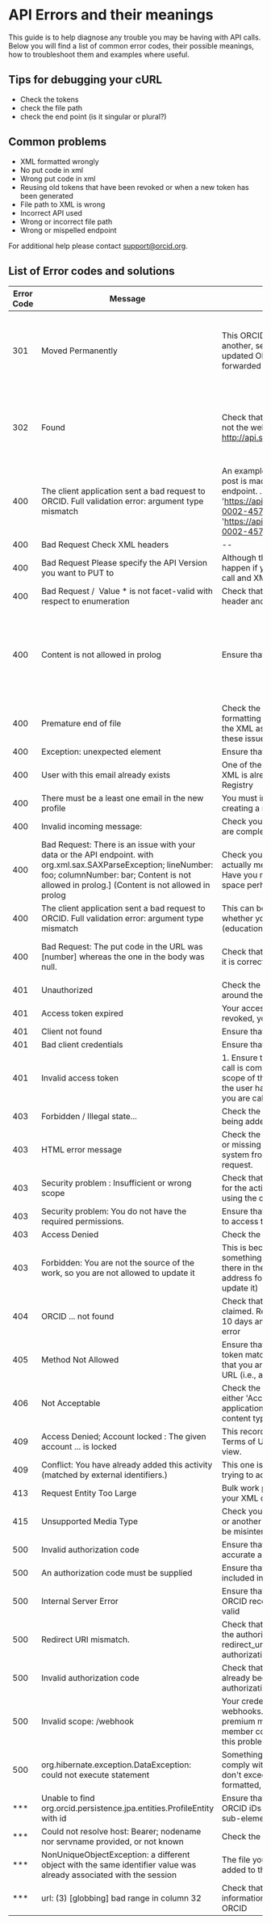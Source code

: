 # API Errors and their meanings

This guide is to help diagnose any trouble you may be having with API calls. Below you will find a list of common error codes, their possible meanings, how to troubleshoot them and examples where useful.


## Tips for debugging your cURL

* Check the tokens
* check the file path
* check the end point (is it singular or plural?)


## Common problems

* XML formatted wrongly
* No put code in xml
* Wrong put code in xml
* Reusing old tokens that have been revoked or when a new token has been generated
* File path to XML is wrong
* Incorrect API used
* Wrong or incorrect file path
* Wrong or mispelled endpoint




 For additional help please contact support@orcid.org.

 ## List of Error codes and solutions

|Error Code |	Message	|Possible Solution|Example|
|-----------|---------|-----------------|-------|
|301	|Moved Permanently|	This ORCID iD has been deprecated into another, see the location returned for the updated ORCID iD if you are not automatically forwarded| **Example of location returned in error message:** `<developer-message>301 Moved Permanently: This account is deprecated. Please refer to account: https://qa.orcid.org/0000-0000-0000-0000. ORCID https://qa.orcid.org/0000-1111-0000-0000</developer-message>`
|302|Found|Check that you are making a call to the api url not the web interface. The URL should start http://api.sandbox.orcid.org|**Incorrect call notice how the URL has no 'api'**  curl -i -H "Accept: application/vnd.orcid+xml" -H 'Authorization: Bearer ************************' 'https:/orcid.org/v3.0_rc2/0000-0002-4575-651X/works'|
|400| The client application sent a bad request to ORCID. Full validation error: argument type mismatch|An example of this error occurring is when a post is made for bulk works using the work endpoint.  ... -X POST 'https://api.sandbox.orcid.org/v3.0_rc1/0000-0002-4575-651X/work' instead of -X POST 'https://api.sandbox.orcid.org/v3.0_rc1/0000-0002-4575-651X/works'
|400|	Bad Request	Check XML headers|--|--|
|400|Bad Request Please specify the API Version you want to PUT to|Although this says check API version this can happen if your ORCID's are inconsistent in the call and XML. Check both.|--|
|400|	Bad Request /  Value * is not facet-valid with respect to enumeration	|Check that the version specified in the XML header and URL match|--|
|400|	Content is not allowed in prolog	|Ensure that you are pointing to the correct file|**Example missing '@' at the start of the file path** curl -i -H 'Content-type: application/vnd.orcid+xml' -H 'Authorization: Bearer  ********************' -d 'Users/rob/code/XML/address-2.1.xml' -X POST 'https://api.qa.orcid.org/v2.1/0000-0002-3631-3071/address'|
|400|	Premature end of file	|Check the URL to which you are posting, the formatting of your XML and your file path to the XML as you can get this error for all of these issues|--|
|400|	Exception: unexpected element	|Ensure that your XML is valid|--|
|400|	User with this email already exists	|One of the email addresses included in your XML is already associated with a user in the Registry|--|
|400|	There must be a least one email in the new profile|	You must include an email address when creating a new ORCID Record.|--"|
|400|	Invalid incoming message:	|Check your XML, make sure required fields are completed.|--|
|400 |Bad Request: There is an issue with your data or the API endpoint. with org.xml.sax.SAXParseException; lineNumber: foo; columnNumber: bar; Content is not allowed in prolog.] (Content is not allowed in prolog| Check your file path. This error message can actually mean that the api can't find your file. Have you missed the '@' or added a rogue space perhaps?|
|400|The client application sent a bad request to ORCID. Full validation error: argument type mismatch|This can be because of a scope typo. Check whether you are using singular or plural (education or educations for example)|--|
|400 |Bad Request: The put code in the URL was [number] whereas the one in the body was null.| Check that your XML has a put code and that it is correct. |Your XML should look like the following in the second line of your XML `<?xml version="1.0" encoding="UTF-8"?><external-identifier:external-identifier put-code="4910"``|
|401|	Unauthorized|	Check the syntax of your call, particularly around the client-id|--|
|401|	Access token expired|	Your access token has expired or been revoked, you will need to ask for access again.|--|
|401|	Client not found|	Ensure that your client iD is correct|--|
|401|	Bad client credentials|	Ensure that your client secret is correct|--|
|401|	Invalid access token|1.	Ensure that the access token used for the call is complete, matched to the ORCID iD and scope of the call, and is not expired, or that the user has not revoked access 2. Check that you are calling the correct API for the client |Example of incorrect API  (api.orcid.org not api.sandbox.orcid.org for example.)|
|403|Forbidden / Illegal state...	|Check the ORCID iDs of any contributors being added with the work|--|
|403|	HTML error message	|Check the syntax of your call, an extra space or missing character may be preventing the system from recognizing this as an API request.|--|
|403|	Security problem : Insufficient or wrong scope|	Check that the access token has permission for the action you are taking and that you are using the correct end-point and method.|--|
|403|	Security problem: You do not have the required permissions.|	Ensure that you have been granted permission to access the requested ORCID iD|--|
|403|	Access Denied	|Check the URL of the request|--|
|403|Forbidden: You are not the source of the work, so you are not allowed to update it|This is because you are trying to modify something that your API client did not put there in the first place ( if the user added an address for example you wouldn't be able to update it)|--|
|404|	ORCID ... not found	|Check that the ORCID iD is correct and is claimed. Records that were created in the last 10 days and are not yet claimed will return this error|--|
|405|	Method Not Allowed	|Ensure that the scope of your authorization token matches the call you are making, and that you are posting to the Member API base URL (i.e., api.sandbox.orcid.org)|--|
|406|	Not Acceptable|	Check the header you are using. It should be either 'Accept: application/xml' or 'Accept: application/json' It also must match the content type header if provided.|--|
|409|	Access Denied; Account locked : The given account ... is locked|	This record was flagged as violating ORCID's Terms of Use and has been hidden from public view.|--|
|409|Conflict: You have already added this activity (matched by external identifiers.)|This one is quite explicit, the activity you are trying to add is already on the record|--|
|413|	Request Entity Too Large|Bulk work posts are limited to 100 items check your XML does not have too many items|--|
|415|	Unsupported Media Type|	Check your call you may be missing a header or another command that is causing the file to be misinterpreted.|--|
|500|	Invalid authorization code	|Ensure that your authorization code is accurate and not expired|--|
|500|	An authorization code must be supplied|	Ensure that your authorization code is included in the call|--|
|500|	Internal Server Error|	Ensure that that your XML is valid and that any ORCID records you reference in the file are valid|--|
|500|	Redirect URI mismatch.	|Check that the redirect_uri in the request for the authorization code matches the redirect_uri used when exchanging the authorization code for an access token|--|
|500|	Invalid authorization code	|Check that the authorization code has not already been exchanged for an access token, authorization codes can only be used once|--|
|500|	Invalid scope: /webhook	|Your credentials are not authorized to create webhooks. Webhooks are available only to premium members, if you are a premium member contact support@orcid.org to correct this problem
|500|	org.hibernate.exception.DataException: could not execute statement	|Something that you are posting doesn't comply with field restrictions, check that fields don't exceed character limits, urls are properly formatted, etc.|--|
|***|Unable to find org.orcid.persistence.jpa.entities.ProfileEntity with id	﻿|Ensure that you have correct and consistent ORCID iDs throughout the XML, including in sub-elements, such as works source|--|
|***|Could not resolve host: Bearer; nodename nor servname provided, or not known|Check the syntax of your request|--|
|***|NonUniqueObjectException: a different object with the same identifier value was already associated with the session|The file you are posting has already been added to this record.|--|
|***|url: (3) [globbing] bad range in column 32|Check that you have filled in all the relevant information, this error came from a missing ORCID|--|
